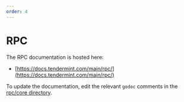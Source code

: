 ```yaml
---
order: 4
---
```


# RPC

The RPC documentation is hosted here:

- [https://docs.tendermint.com/main/rpc/](https://docs.tendermint.com/main/rpc/)

To update the documentation, edit the relevant `godoc` comments in the [rpc/core directory](https://github.com/tendermint/tendermint/blob/v0.33.x/rpc/core).
